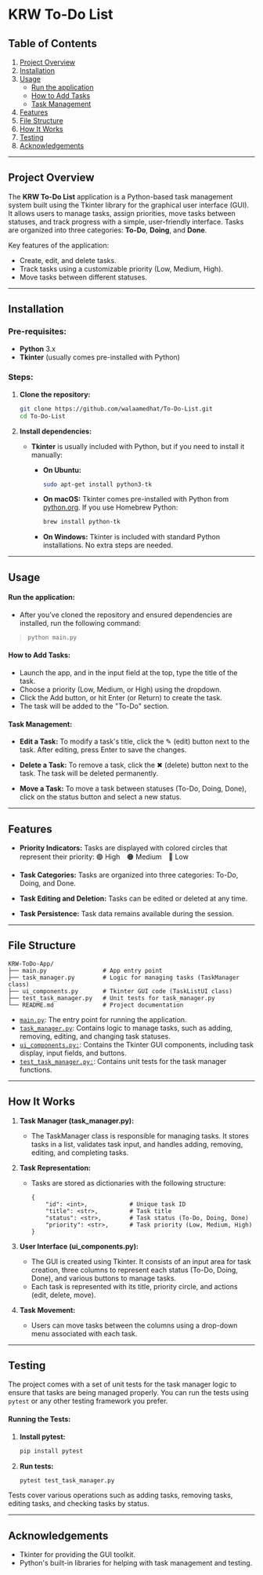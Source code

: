 # KRW To-Do List

## Table of Contents

1. [Project Overview](#project-overview)
2. [Installation](#installation)
3. [Usage](#usage)
   - [Run the application](#run-the-application)
   - [How to Add Tasks](#how-to-add-tasks)
   - [Task Management](#task-management)
4. [Features](#features)
5. [File Structure](#file-structure)
6. [How It Works](#how-it-works)
7. [Testing](#testing)
8. [Acknowledgements](#acknowledgements)

---

## Project Overview
The **KRW To-Do List** application is a Python-based task management system built using the Tkinter library for the graphical user interface (GUI). It allows users to manage tasks, assign priorities, move tasks between statuses, and track progress with a simple, user-friendly interface. Tasks are organized into three categories: **To-Do**, **Doing**, and **Done**.

Key features of the application:
- Create, edit, and delete tasks.
- Track tasks using a customizable priority (Low, Medium, High).
- Move tasks between different statuses.

---

## Installation

### Pre-requisites:
- **Python** 3.x
- **Tkinter** (usually comes pre-installed with Python)

### Steps:

1. **Clone the repository:**

   ```bash
   git clone https://github.com/walaamedhat/To-Do-List.git
   cd To-Do-List
   ```

2. **Install dependencies:**

   - **Tkinter** is usually included with Python, but if you need to install it manually:

     - **On Ubuntu:**
       ```bash
       sudo apt-get install python3-tk
       ```

     - **On macOS:**
       Tkinter comes pre-installed with Python from [python.org](https://www.python.org/downloads/). If you use Homebrew Python:
       ```bash
       brew install python-tk
       ```

     - **On Windows:**
       Tkinter is included with standard Python installations. No extra steps are needed.

---

## Usage

#### Run the application:
- After you’ve cloned the repository and ensured dependencies are installed, run the following command:
> ```bash
> python main.py
> ```

#### How to Add Tasks:
- Launch the app, and in the input field at the top, type the title of the task.
- Choose a priority (Low, Medium, or High) using the dropdown.
- Click the Add button, or hit Enter (or Return) to create the task.
- The task will be added to the "To-Do" section.

#### Task Management:
- **Edit a Task:** To modify a task's title, click the ✎ (edit) button next to the task. After editing, press Enter to save the changes.

- **Delete a Task:** To remove a task, click the ✖ (delete) button next to the task. The task will be deleted permanently.

- **Move a Task:** To move a task between statuses (To-Do, Doing, Done), click on the status button and select a new status.

---

## Features

- **Priority Indicators:** Tasks are displayed with colored circles that represent their priority:
  🟢 High 🟠 Medium 🔴 Low

- **Task Categories:** Tasks are organized into three categories: To-Do, Doing, and Done.

- **Task Editing and Deletion:** Tasks can be edited or deleted at any time.

- **Task Persistence:** Task data remains available during the session.

---

## File Structure

```
KRW-ToDo-App/
├── main.py                # App entry point
├── task_manager.py        # Logic for managing tasks (TaskManager class)
├── ui_components.py       # Tkinter GUI code (TaskListUI class)
├── test_task_manager.py   # Unit tests for task_manager.py
└── README.md              # Project documentation
```
- [`main.py`](https://github.com/walaamedhat/To-Do-List/blob/main/main.py): The entry point for running the application.
- [`task_manager.py`](https://github.com/walaamedhat/To-Do-List/blob/main/task_manager.py): Contains logic to manage tasks, such as adding, removing, editing, and changing task statuses.
- [`ui_components.py:`](https://github.com/walaamedhat/To-Do-List/blob/main/ui_components.py): Contains the Tkinter GUI components, including task display, input fields, and buttons.
- [`test_task_manager.py:`](https://github.com/walaamedhat/To-Do-List/blob/main/test_task_manager.py): Contains unit tests for the task manager functions.

---

## How It Works

1. **Task Manager (task_manager.py):**
    - The TaskManager class is responsible for managing tasks. It stores tasks in a list, validates task input, and handles adding, removing, editing, and completing tasks.
    
2. **Task Representation:**
    - Tasks are stored as dictionaries with the following structure:
        ```
        {
            "id": <int>,            # Unique task ID
            "title": <str>,         # Task title
            "status": <str>,        # Task status (To-Do, Doing, Done)
            "priority": <str>,      # Task priority (Low, Medium, High)
        }

        ```
3. **User Interface (ui_components.py):**

    - The GUI is created using Tkinter. It consists of an input area for task creation, three columns to represent each status (To-Do, Doing, Done), and various buttons to manage tasks.
    - Each task is represented with its title, priority circle, and actions (edit, delete, move).

4. **Task Movement:**
    - Users can move tasks between the columns using a drop-down menu associated with each task.

---

## Testing

The project comes with a set of unit tests for the task manager logic to ensure that tasks are being managed properly. You can run the tests using ```pytest``` or any other testing framework you prefer.

#### Running the Tests:

1. **Install pytest:**
    ```bash
    pip install pytest
    ```
2. **Run tests:**
    ```bash
    pytest test_task_manager.py
    ```

Tests cover various operations such as adding tasks, removing tasks, editing tasks, and checking tasks by status.

---

## Acknowledgements

- Tkinter for providing the GUI toolkit.
- Python's built-in libraries for helping with task management and testing.


